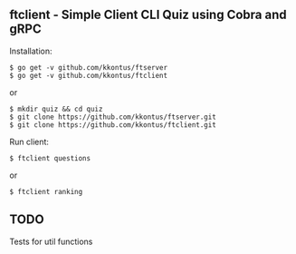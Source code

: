 ## ftclient - Simple Client CLI Quiz using Cobra and gRPC


Installation:

```
$ go get -v github.com/kkontus/ftserver
$ go get -v github.com/kkontus/ftclient
```

or

```
$ mkdir quiz && cd quiz
$ git clone https://github.com/kkontus/ftserver.git
$ git clone https://github.com/kkontus/ftclient.git
```

Run client: 
```
$ ftclient questions
```

or

```
$ ftclient ranking
```

## TODO

Tests for util functions
